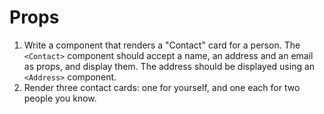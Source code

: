 # Props


1. Write a component that renders a "Contact" card for a person. The `<Contact>` component should accept a name, an address and an email as props, and display them. The address should be displayed using an `<Address>` component.
2. Render three contact cards: one for yourself, and one each for two people you know.

